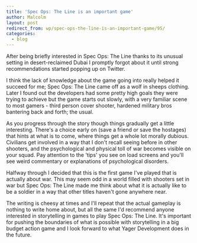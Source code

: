 ```yaml
---
title: 'Spec Ops: The Line is an important game'
author: Malcolm
layout: post
redirect_from: wp/spec-ops-the-line-is-an-important-game/95/
categories:
  - blog
---
```

After being briefly interested in Spec Ops: The Line thanks to its unusual setting in desert-reclaimed Dubai I promptly forgot about it until strong recommendations started popping up on Twitter.

I think the lack of knowledge about the game going into really helped it succeed for me; Spec Ops: The Line came off as a wolf in sheeps clothing. Later I found out the developers had some pretty high goals they were trying to achieve but the game starts out slowly, with a very familiar scene to most gamers - third person cover shooter, hardened military bros bantering back and forth; the usual.

As you progress through the story though things gradually get a little interesting. There's a choice early on (save a friend or save the hostages) that hints at what is to come, where things get a whole lot morally dubious. Civilians get involved in a way that I don't recall seeing before in other shooters, and the psychological and physical toll of war becomes visible on your squad. Pay attention to the 'tips' you see on load screens and you'll see weird commentary or explanations of psychological disorders.

Halfway through I decided that this is the first game I've played that is actually about war. This may seem odd in a world filled with shooters set in war but Spec Ops: The Line made me think about what it is actually like to be a soldier in a way that other titles haven't gone anywhere near.

The writing is cheesy at times and I'll repeat that the actual gameplay is nothing to write home about, but all the same I'd recommend anyone interested in storytelling in games to play Spec Ops: The Line. It's important for pushing the boundaries of what is possible with storytelling in a big budget action game and I look forward to what Yager Development does in the future.
